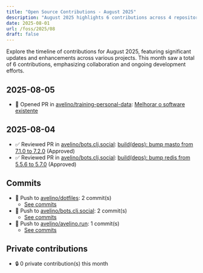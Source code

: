 ```yaml
---
title: "Open Source Contributions - August 2025"
description: "August 2025 highlights 6 contributions across 4 repositories, showcasing active development with 3 pushes, 1 pull request, and 2 reviews."
date: 2025-08-01
url: /foss/2025/08
draft: false
---
```


Explore the timeline of contributions for August 2025, featuring significant updates and enhancements across various projects. This month saw a total of 6 contributions, emphasizing collaboration and ongoing development efforts.

## 2025-08-05

- 🔀 Opened PR in [avelino/training-personal-data](https://github.com/avelino/training-personal-data): [Melhorar o software existente](https://github.com/avelino/training-personal-data/pull/9)

## 2025-08-04

- ✅ Reviewed PR in [avelino/bots.clj.social](https://github.com/avelino/bots.clj.social): [build(deps): bump masto from 7.1.0 to 7.2.0](https://github.com/avelino/bots.clj.social/pull/184#pullrequestreview-3083486426) (Approved)
- ✅ Reviewed PR in [avelino/bots.clj.social](https://github.com/avelino/bots.clj.social): [build(deps): bump redis from 5.5.6 to 5.7.0](https://github.com/avelino/bots.clj.social/pull/186#pullrequestreview-3083484758) (Approved)

## Commits

- 🔨 Push to [avelino/dotfiles](https://github.com/avelino/dotfiles): 2 commit(s)
  - [See commits](https://github.com/avelino/dotfiles/commits?author=avelino&since=2025-08-01T00:00:00Z&until=2025-08-31T23:59:59Z)
- 🔨 Push to [avelino/bots.clj.social](https://github.com/avelino/bots.clj.social): 2 commit(s)
  - [See commits](https://github.com/avelino/bots.clj.social/commits?author=avelino&since=2025-08-01T00:00:00Z&until=2025-08-31T23:59:59Z)
- 🔨 Push to [avelino/avelino.run](https://github.com/avelino/avelino.run): 1 commit(s)
  - [See commits](https://github.com/avelino/avelino.run/commits?author=avelino&since=2025-08-01T00:00:00Z&until=2025-08-31T23:59:59Z)

## Private contributions

- 🔒 0 private contribution(s) this month

